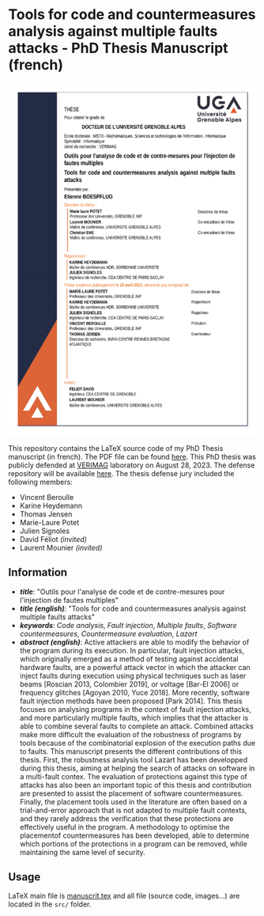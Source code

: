# Tools for code and countermeasures analysis against multiple faults attacks - PhD Thesis Manuscript (french)

<p align="center">
  <a href="phd-thesis-manuscript-fr.pdf"><img src="couverture_these.png" title="Manuscript cover page"></a>
</p>

This repository contains the LaTeX source code of my PhD Thesis manuscript (in french).
The PDF file can be found [here](phd-thesis-manuscript-fr.pdf).
This PhD thesis was publicly defended at [VERIMAG](https://www-verimag.imag.fr/?lang=en)  laboratory on August 28, 2023. The defense repository will be available [here](todo). The thesis defense jury included the following members:
 - Vincent Beroulle
 - Karine Heydemann
 - Thomas Jensen
 - Marie-Laure Potet
 - Julien Signoles
 - David Féliot *(invited)*
 - Laurent Mounier *(invited)*

## Information

 - ***title***: "Outils pour l'analyse de code et de contre-mesures pour l'injection de fautes multiples"
 - ***title (english)***: "Tools for code and countermeasures analysis against multiple faults
attacks"
 - ***keywords***: *Code analysis*, *Fault injection*, *Multiple faults*, *Software countermeasures*, *Countermeasure evaluation*, *Lazart*
 - ***abstract (english)***: Active attackers are able to modify the behavior of the program during its execution. In particular, fault injection attacks, which originally emerged as a method of testing against accidental hardware faults, are a powerful attack vector in which the attacker can inject faults during execution using physical techniques such as laser beams [Roscian 2013, Colombier 2019], or voltage [Bar-El 2006] or frequency glitches [Agoyan 2010, Yuce 2018]. 
 More recently, software fault injection methods have been proposed [Park 2014]. This thesis focuses on analysing programs in the context of fault injection attacks, and more particularly multiple faults, which implies that the attacker is able to combine several faults to complete an attack. Combined attacks make more difficult the evaluation of the robustness of programs by tools because of the combinatorial explosion of the execution paths due to faults.
This manuscript presents the different contributions of this thesis. First, the robustness
analysis tool Lazart has been developped during this thesis, aiming at helping the search of
attacks on software in a multi-fault contex. The evaluation of protections against this type
of attacks has also been an important topic of this thesis and contribution are presented
to assist the placement of software countermeasures. Finally, the placement tools used in
the literature are often based on a trial-and-error approach that is not adapted to multiple
fault contexts, and they rarely address the verification that these protections are effectively
useful in the program. A methodology to optimise the placementof countermeasures has
been developed, able to determine which portions of the protections in a program can be
removed, while maintaining the same level of security.

## Usage

LaTeX main file is [manuscrit.tex](src/manuscrit.tex) and all file (source code, images...) are located in the `src/` folder. 